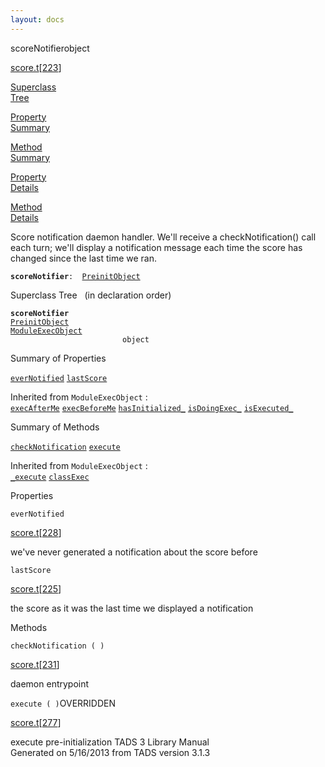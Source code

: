 ```yaml
---
layout: docs
---
```

<span class="title">scoreNotifier</span><span class="type">object</span>

[score.t](../file/score.t.html)\[[223](../source/score.t.html#223)\]

[Superclass  
Tree](#_SuperClassTree_)

[Property  
Summary](#_PropSummary_)

[Method  
Summary](#_MethodSummary_)

[Property  
Details](#_Properties_)

[Method  
Details](#_Methods_)



Score notification daemon handler. We'll receive a checkNotification()
call each turn; we'll display a notification message each time the score
has changed since the last time we ran.

**`scoreNotifier`**` :   `[`PreinitObject`](../object/PreinitObject.html)



<span id="_SuperClassTree_"></span>



<span class="hdln">Superclass Tree</span>   (in declaration order)



**`scoreNotifier`**  
[`PreinitObject`](../object/PreinitObject.html)  
[`ModuleExecObject`](../object/ModuleExecObject.html)  
`                         object`  
<span id="_PropSummary_"></span>



<span class="hdln">Summary of Properties</span>  



[`everNotified`](#everNotified) [`lastScore`](#lastScore)



Inherited from `ModuleExecObject` :  
[`execAfterMe`](../object/ModuleExecObject.html#execAfterMe) [`execBeforeMe`](../object/ModuleExecObject.html#execBeforeMe) [`hasInitialized_`](../object/ModuleExecObject.html#hasInitialized_) [`isDoingExec_`](../object/ModuleExecObject.html#isDoingExec_) [`isExecuted_`](../object/ModuleExecObject.html#isExecuted_)

<span id="_MethodSummary_"></span>



<span class="hdln">Summary of Methods</span>  



[`checkNotification`](#checkNotification) [`execute`](#execute)



Inherited from `ModuleExecObject` :  
[`_execute`](../object/ModuleExecObject.html#_execute) [`classExec`](../object/ModuleExecObject.html#classExec)

<span id="_Properties_"></span>



<span class="hdln">Properties</span>  



<span id="everNotified"></span>

`everNotified`

[score.t](../file/score.t.html)\[[228](../source/score.t.html#228)\]



we've never generated a notification about the score before



<span id="lastScore"></span>

`lastScore`

[score.t](../file/score.t.html)\[[225](../source/score.t.html#225)\]



the score as it was the last time we displayed a notification



<span id="_Methods_"></span>



<span class="hdln">Methods</span>  



<span id="checkNotification"></span>

`checkNotification ( )`

[score.t](../file/score.t.html)\[[231](../source/score.t.html#231)\]



daemon entrypoint



<span id="execute"></span>

`execute ( )`<span class="rem">OVERRIDDEN</span>

[score.t](../file/score.t.html)\[[277](../source/score.t.html#277)\]



execute pre-initialization
TADS 3 Library Manual  
Generated on 5/16/2013 from TADS version 3.1.3


